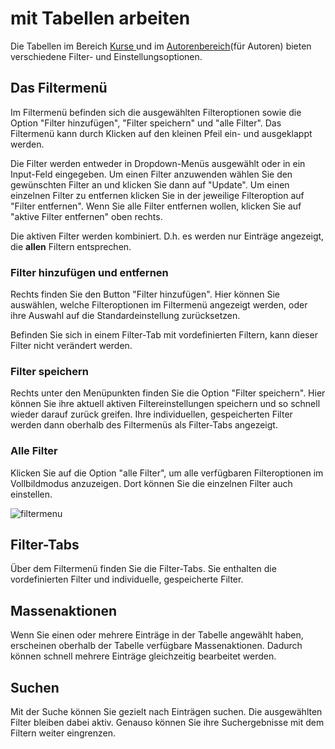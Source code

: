 # mit Tabellen arbeiten

Die Tabellen im Bereich [Kurse ](../catalog/Finding_courses.de.md)und im [Autorenbereich](../authoring/index.de.md)(für Autoren) bieten verschiedene Filter- und
Einstellungsoptionen.


## Das Filtermenü

Im Filtermenü befinden sich die ausgewählten Filteroptionen sowie die Option
"Filter hinzufügen", "Filter speichern" und "alle Filter". Das Filtermenü kann
durch Klicken auf den kleinen Pfeil ein- und ausgeklappt werden.

Die Filter werden entweder in Dropdown-Menüs ausgewählt oder in ein Input-Feld
eingegeben. Um einen Filter anzuwenden wählen Sie den gewünschten Filter an
und klicken Sie dann auf "Update". Um einen einzelnen Filter zu entfernen
klicken Sie in der jeweilige Filteroption auf "Filter entfernen". Wenn Sie
alle Filter entfernen wollen, klicken Sie auf "aktive Filter entfernen" oben
rechts.

Die aktiven Filter werden kombiniert. D.h. es werden nur Einträge angezeigt,
die **allen** Filtern entsprechen.

### Filter hinzufügen und entfernen

Rechts finden Sie den Button "Filter hinzufügen". Hier können Sie auswählen,
welche Filteroptionen im Filtermenü angezeigt werden, oder ihre Auswahl auf
die Standardeinstellung zurücksetzen.

Befinden Sie sich in einem Filter-Tab mit vordefinierten Filtern, kann dieser
Filter nicht verändert werden.

### Filter speichern

Rechts unter den Menüpunkten finden Sie die Option "Filter speichern". Hier
können Sie ihre aktuell aktiven Filtereinstellungen speichern und so schnell
wieder darauf zurück greifen. Ihre individuellen, gespeicherten Filter werden
dann oberhalb des Filtermenüs als Filter-Tabs angezeigt.

### Alle Filter

Klicken Sie auf die Option "alle Filter", um alle verfügbaren Filteroptionen
im Vollbildmodus anzuzeigen. Dort können Sie die einzelnen Filter auch
einstellen.

![filtermenu](assets/Filtermenü_Tabelle.png)

## Filter-Tabs

Über dem Filtermenü finden Sie die Filter-Tabs. Sie enthalten die
vordefinierten Filter und individuelle, gespeicherte Filter.

## Massenaktionen

Wenn Sie einen oder mehrere Einträge in der Tabelle angewählt haben,
erscheinen oberhalb der Tabelle verfügbare Massenaktionen. Dadurch können
schnell mehrere Einträge gleichzeitig bearbeitet werden.

## Suchen

Mit der Suche können Sie gezielt nach Einträgen suchen. Die ausgewählten
Filter bleiben dabei aktiv. Genauso können Sie ihre Suchergebnisse mit dem
Filtern weiter eingrenzen.


